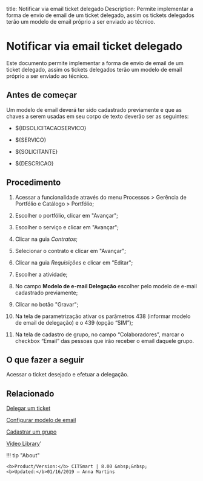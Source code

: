 title: Notificar via email ticket delegado
Description: Permite implementar a forma de envio de email de um ticket delegado, assim os tickets delegados terão um modelo de email próprio a ser enviado ao técnico.
# Notificar via email ticket delegado

Este documento permite implementar a forma de envio de email de um ticket
delegado, assim os tickets delegados terão um modelo de email próprio a ser
enviado ao técnico.

Antes de começar
--------------------

Um modelo de email deverá ter sido cadastrado previamente e que as chaves a
serem usadas em seu corpo de texto deverão ser as seguintes:

   -   \${IDSOLICITACAOSERVICO}

   -   \${SERVICO}

   -   \${SOLICITANTE}

   -   \${DESCRICAO}

Procedimento
----------------

1.  Acessar a funcionalidade através do menu Processos \> Gerência de Portfólio
    e Catálogo \> Portfólio;

2.  Escolher o portfólio, clicar em "Avançar";

3.  Escolher o serviço e clicar em "Avançar";

4.  Clicar na guia *Contratos*;

5.  Selecionar o contrato e clicar em "Avançar";

6.  Clicar na guia *Requisições* e clicar em "Editar";

7.  Escolher a atividade;

8.  No campo **Modelo de e-mail Delegação** escolher pelo modelo de e-mail
    cadastrado previamente;

9.  Clicar no botão "Gravar";

10.  Na tela de parametrização ativar os parâmetros 438 (informar modelo de email
    de delegação) e o 439 (opção “SIM”);

11.  Na tela de cadastro de grupo, no campo “Colaboradores”, marcar o checkbox
    “Email” das pessoas que irão receber o email daquele grupo.


O que fazer a seguir
--------------------

Acessar o ticket desejado e efetuar a delegação.


Relacionado
-------

[Delegar um ticket](/pt-br/citsmart-platform-8/processes/tickets/use/delegate-ticket.html)

[Configurar modelo de email](/pt-br/citsmart-platform-8/platform-administration/email-settings/email-templates-configure-email-template.html)

[Cadastrar um grupo](/pt-br/citsmart-platform-8/initial-settings/access-settings/user/register-groups.html)

<i class='fa fa-youtube-play  fa-2x' style='color:#97ce17;vertical-align: middle;'> </i> [Video Library](https://www.youtube.com/playlist?list=PLB5qK2uzf2RN9wA1DbVHEot2QD2gW8_jq)'

!!! tip "About"

    <b>Product/Version:</b> CITSmart | 8.00 &nbsp;&nbsp;
    <b>Updated:</b>01/16/2019 – Anna Martins

